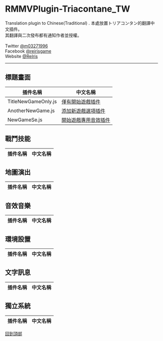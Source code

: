 # RMMVPlugin-Triacontane_TW
Translation plugin to Chinese(Traditional) .
本處放置トリアコンタン的翻譯中文插件。<br>
其翻譯與二次發布都有通知作者並授權。<br>
<br>
Twitter [@m03271996](https://twitter.com/m03271996)<br>
Facebook [@reirisgame](https://www.facebook.com/reirisgame/)<br>
Website [@ReIris](https://m03271996.wixsite.com/reirisgame)<br>
* * *
## 標題畫面 <br>
| 插件名稱               | 中文名稱              |
| --------------------- | --------------------- |
| TitleNewGameOnly.js       | [僅有開始遊戲插件](https://github.com/mr099985/RMMVPlugin-Triacontane_TW/blob/master/%E6%A8%99%E9%A1%8C%E7%95%AB%E9%9D%A2/TitleNewGameOnly.js)    |
| AnotherNewGame.js       | [添加新遊戲選項插件](https://github.com/mr099985/RMMVPlugin-Triacontane_TW/blob/master/%E6%A8%99%E9%A1%8C%E7%95%AB%E9%9D%A2/AnotherNewGame.js)    |
| NewGameSe.js       | [開始遊戲專用音效插件](https://github.com/mr099985/RMMVPlugin-Triacontane_TW/blob/master/%E6%A8%99%E9%A1%8C%E7%95%AB%E9%9D%A2/NewGameSe.js)    |
## 戰鬥技能 <br>
| 插件名稱               | 中文名稱              |
| --------------------- | --------------------- |
## 地圖演出 <br>
| 插件名稱               | 中文名稱              |
| --------------------- | --------------------- |
## 音效音樂 <br>
| 插件名稱               | 中文名稱              |
| --------------------- | --------------------- |
## 環境設置 <br>
| 插件名稱               | 中文名稱              |
| --------------------- | --------------------- |
## 文字訊息 <br>
| 插件名稱               | 中文名稱              |
| --------------------- | --------------------- |
## 獨立系統 <br>
| 插件名稱               | 中文名稱              |
| --------------------- | --------------------- |


[回到頂部](#readme)
